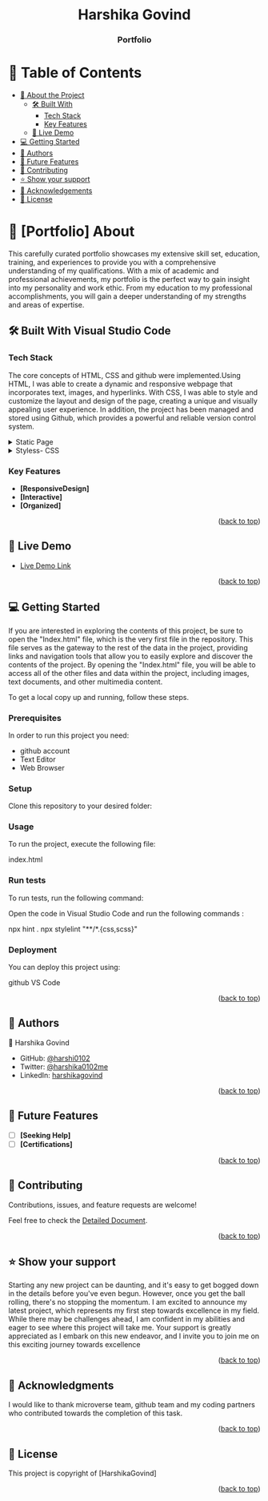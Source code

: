 <a name="readme-top"></a>

<div align="center">

  <h1><b>Harshika Govind</b></h1>
  <h3><b>Portfolio</b></h3>

</div>

# 📗 Table of Contents

- [📖 About the Project](#about-project)
  - [🛠 Built With](#built-with)
    - [Tech Stack](#tech-stack)
    - [Key Features](#key-features)
  - [🚀 Live Demo](#live-demo)
- [💻 Getting Started](#getting-started)
- [👥 Authors](#authors)
- [🔭 Future Features](#future-features)
- [🤝 Contributing](#contributing)
- [⭐️ Show your support](#support)
- [🙏 Acknowledgements](#acknowledgements)
- [📝 License](#license)

# 📖 [Portfolio] <a name="about-project">About</a>

 This carefully curated portfolio  showcases my extensive skill set, education, training, and experiences to provide you with a comprehensive understanding of my qualifications. With a mix of academic and professional achievements, my portfolio is the perfect way to gain insight into my personality and work ethic. From my education to my professional accomplishments, you will gain a deeper understanding of my strengths and areas of expertise.
## 🛠 Built With <a name="built-with">Visual Studio Code</a>

### Tech Stack <a name="tech-stack"></a>

The core concepts of HTML, CSS and github were implemented.Using HTML, I was able to create a dynamic and responsive webpage that incorporates text, images, and hyperlinks. With CSS, I was able to style and customize the layout and design of the page, creating a unique and visually appealing user experience. In addition, the project has been managed and stored using Github, which provides a powerful and reliable version control system.

<details>
  <summary>Static Page</summary>
  <ul>
    <li><a href="https://www.w3schools.com/html/">HTML</a></li>
  </ul>
</details>

<details>
  <summary>Styless- CSS</summary>
  <ul>
    <li><a href="https://www.w3schools.com/css/default.asp">CSS</a></li>
  </ul>
</details>

### Key Features <a name="key-features"></a>

- **[ResponsiveDesign]**
- **[Interactive]**
- **[Organized]**

<p align="right">(<a href="#readme-top">back to top</a>)</p>

## 🚀 Live Demo

- [Live Demo Link](https://portfolioprojectmicroverse.netlify.app/)

<p align="right">(<a href="#readme-top">back to top</a>)</p>

## 💻 Getting Started <a name="getting-started"></a>

If you are interested in exploring the contents of this project, be sure to open the "Index.html" file, which is the very first file in the repository. This file serves as the gateway to the rest of the data in the project, providing links and navigation tools that allow you to easily explore and discover the contents of the project. By opening the "Index.html" file, you will be able to access all of the other files and data within the project, including images, text documents, and other multimedia content.

To get a local copy up and running, follow these steps.

### Prerequisites

In order to run this project you need:

<ul>
    <li>github account</li>
    <li>Text Editor</li>
    <li>Web Browser</li>
</ul>

### Setup

Clone this repository to your desired folder:

### Usage

To run the project, execute the following file:

index.html

### Run tests

To run tests, run the following command:

Open the code in Visual Studio Code and run the following commands :

npx hint .
npx stylelint "**/*.{css,scss}"

### Deployment

You can deploy this project using:

github
VS Code

<p align="right">(<a href="#readme-top">back to top</a>)</p>

## 👥 Authors <a name="authors"></a>

👤 Harshika Govind

- GitHub: [@harshi0102](https://github.com/harshi0102/)
- Twitter: [@harshika0102me](https://twitter.com/harshika0102me)
- LinkedIn: [harshikagovind](https://www.linkedin.com/in/harshikagovind)

<p align="right">(<a href="#readme-top">back to top</a>)</p>

## 🔭 Future Features <a name="future-features"></a>

- [ ] **[Seeking Help]**
- [ ] **[Certifications]**

<p align="right">(<a href="#readme-top">back to top</a>)</p>

## 🤝 Contributing <a name="contributing"></a>

Contributions, issues, and feature requests are welcome!

Feel free to check the [Detailed Document]().

<p align="right">(<a href="#readme-top">back to top</a>)</p>

## ⭐️ Show your support <a name="support"></a>

Starting any new project can be daunting, and it's easy to get bogged down in the details before you've even begun. However, once you get the ball rolling, there's no stopping the momentum. I am excited to announce my latest project, which represents my first step towards excellence in my field. While there may be challenges ahead, I am confident in my abilities and eager to see where this project will take me. Your support is greatly appreciated as I embark on this new endeavor, and I invite you to join me on this exciting journey towards excellence

<p align="right">(<a href="#readme-top">back to top</a>)</p>

## 🙏 Acknowledgments <a name="acknowledgements"></a>

I would like to thank microverse team, github team and my coding partners who contributed towards the completion of this task.

<p align="right">(<a href="#readme-top">back to top</a>)</p>

<!-- LICENSE -->

## 📝 License <a name="license"></a>

This project is copyright of [HarshikaGovind]

<p align="right">(<a href="#readme-top">back to top</a>)</p>
